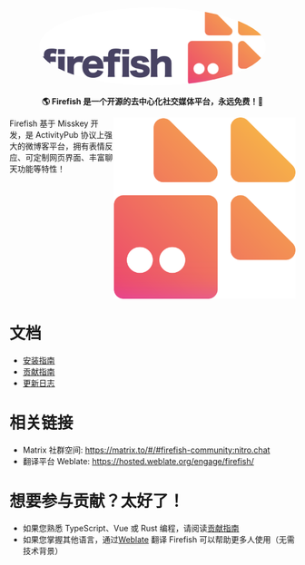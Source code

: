 <div align="center">
<img src="./title.svg" alt="Firefish logo" style="border-radius:50%" width="400"/>

**🌎 Firefish 是一个开源的去中心化社交媒体平台，永远免费！🚀**

</div>

<div>

<img src="./animated.svg" align="right" height="320px"/>

Firefish 基于 Misskey 开发，是 ActivityPub 协议上强大的微博客平台，拥有表情反应、可定制网页界面、丰富聊天功能等特性！

</div>

<div style="clear: both;"></div>

# 文档

- [安装指南](https://github.com/buka5587/maria/blob/main/docs/install.md)
- [贡献指南](./CONTRIBUTING.md)
- [更新日志](https://codeberg.org/firefish/firefish/src/branch/main/docs/changelog.md)

# 相关链接

- Matrix 社群空间: <https://matrix.to/#/#firefish-community:nitro.chat>
- 翻译平台 Weblate: <https://hosted.weblate.org/engage/firefish/>

# 想要参与贡献？太好了！

- 如果您熟悉 TypeScript、Vue 或 Rust 编程，请阅读[贡献指南](./CONTRIBUTING.md)
- 如果您掌握其他语言，通过[Weblate](https://hosted.weblate.org/engage/firefish/) 翻译 Firefish 可以帮助更多人使用（无需技术背景）
